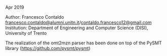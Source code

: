 Apr 2019

Author: Francesco Contaldo <francesco.contaldo@alumni.unitn.it>/<contaldo.francesco12@gmail.com>
Institution: Department of Engineering and Computer Science (DISI), University of Trento

The realization of the omt2mzn parser has been done on top of the PySMT library (https://github.com/pysmt/pysmt)
